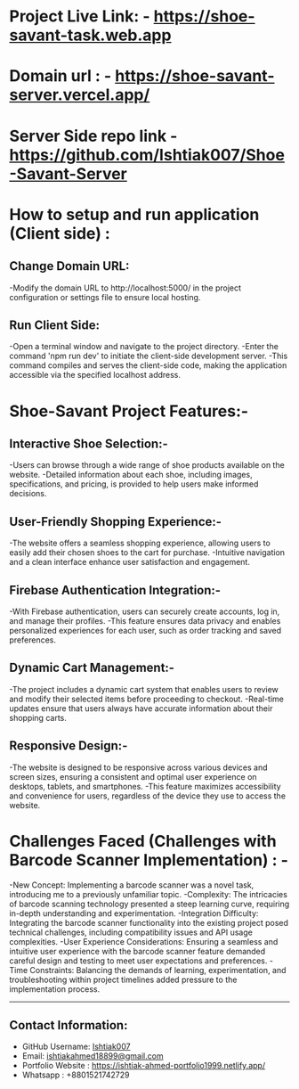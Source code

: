 
# Project Live Link: - https://shoe-savant-task.web.app

# Domain url : - https://shoe-savant-server.vercel.app/

# Server Side repo link - https://github.com/Ishtiak007/Shoe-Savant-Server


# How to setup and run application (Client side) :

## Change Domain URL:
-Modify the domain URL to http://localhost:5000/ in the project configuration or settings file to ensure local hosting.
## Run Client Side:
-Open a terminal window and navigate to the project directory.
-Enter the command 'npm run dev' to initiate the client-side development server.
-This command compiles and serves the client-side code, making the application accessible via the specified localhost address.



# Shoe-Savant Project Features:-

## Interactive Shoe Selection:-

-Users can browse through a wide range of shoe products available on the website.
-Detailed information about each shoe, including images, specifications, and pricing, is provided to help users make informed decisions.


## User-Friendly Shopping Experience:-

-The website offers a seamless shopping experience, allowing users to easily add their chosen shoes to the cart for purchase.
-Intuitive navigation and a clean interface enhance user satisfaction and engagement.


## Firebase Authentication Integration:-

-With Firebase authentication, users can securely create accounts, log in, and manage their profiles.
-This feature ensures data privacy and enables personalized experiences for each user, such as order tracking and saved preferences.


## Dynamic Cart Management:-

-The project includes a dynamic cart system that enables users to review and modify their selected items before proceeding to checkout.
-Real-time updates ensure that users always have accurate information about their shopping carts.


## Responsive Design:-

-The website is designed to be responsive across various devices and screen sizes, ensuring a consistent and optimal user experience on desktops, tablets, and smartphones.
-This feature maximizes accessibility and convenience for users, regardless of the device they use to access the website.



# Challenges Faced (Challenges with Barcode Scanner Implementation) : -

-New Concept: Implementing a barcode scanner was a novel task, introducing me to a previously unfamiliar topic.
-Complexity: The intricacies of barcode scanning technology presented a steep learning curve, requiring in-depth understanding and experimentation.
-Integration Difficulty: Integrating the barcode scanner functionality into the existing project posed technical challenges, including compatibility issues and API usage complexities.
-User Experience Considerations: Ensuring a seamless and intuitive user experience with the barcode scanner feature demanded careful design and testing to meet user expectations and preferences.
-Time Constraints: Balancing the demands of learning, experimentation, and troubleshooting within project timelines added pressure to the implementation process.


---

  ## Contact Information:
  * GitHub Username: [Ishtiak007](https://github.com/Ishtiak007)
  * Email: ishtiakahmed18899@gmail.com
  * Portfolio Website : https://ishtiak-ahmed-portfolio1999.netlify.app/
  * Whatsapp : +8801521742729
